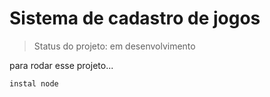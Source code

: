 <h1> Sistema de cadastro de jogos </h1>

> Status do projeto: em desenvolvimento

para rodar esse projeto...

```
instal node
```
